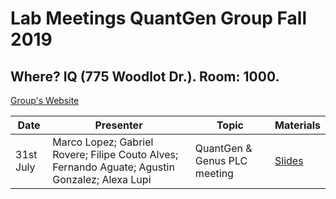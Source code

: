 # Lab Meetings QuantGen Group Fall 2019

## Where? IQ (775 Woodlot Dr.). Room: 1000.

[Group's Website](http://quantgen.github.io/)

| Date           | Presenter     |  Topic        |  Materials    |
| -------------  | ------------- | ------------- | ------------- |
| 31st July | Marco Lopez; Gabriel Rovere; Filipe Couto Alves; Fernando Aguate; Agustin Gonzalez; Alexa Lupi | QuantGen & Genus PLC meeting | [Slides](https://www.dropbox.com/s/3mkrtesf4kkdil7/FinalPres.pptx?dl=0) |
